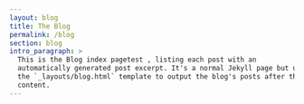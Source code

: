 ```yaml
---
layout: blog
title: The Blog
permalink: /blog
section: blog
intro_paragraph: >
  This is the Blog index pagetest , listing each post with an
  automatically generated post excerpt. It's a normal Jekyll page but uses
  the `_layouts/blog.html` template to output the blog's posts after the page
  content.
---
```

